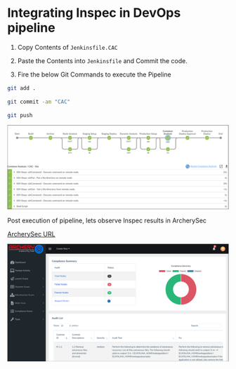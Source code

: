 # Integrating Inspec in DevOps pipeline

1. Copy Contents of `Jenkinsfile.CAC`

2. Paste the Contents into `Jenkinsfile` and Commit the code.

3. Fire the below Git Commands to execute the Pipeline

```bash
git add .
```

```bash
git commit -am "CAC"
```

```bash
git push
```

![staging](images/cac-pipeline.png)

Post execution of pipeline, lets observe Inspec results in ArcherySec

[ArcherySec URL](../../labsetup/lab_info.md#archerysec)

![staging](images/cac-dashboard.png)